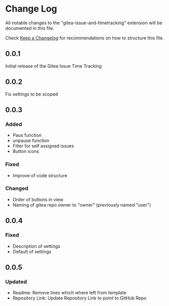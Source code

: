 # Change Log

All notable changes to the "gitea-issue-and-timetracking" extension will be documented in this file.

Check [Keep a Changelog](http://keepachangelog.com/) for recommendations on how to structure this file.

## 0.0.1

Initial release of the Gitea Issue Time Tracking

## 0.0.2

Fix settings to be scoped

## 0.0.3

### Added

- Paus function
- unpause function
- Filter for self assigned issues
- Button icons

### Fixed

- Improve of code structure

### Changed

- Order of buttons in view
- Naming of gitea repo owner to "owner" (previously named "user")

## 0.0.4

### Fixed

- Description of settings
- Default of settings

## 0.0.5

### Updated

- Readme: Remove lines which where left from template
- Repository Link: Update Repository Link to point to GitHub Repo
